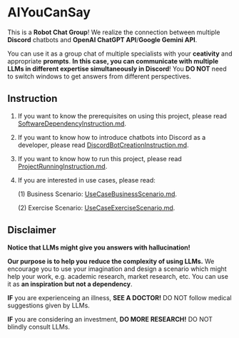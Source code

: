 # AIYouCanSay
This is a **Robot Chat Group**! We realize the connection between multiple **Discord** chatbots and **OpenAI ChatGPT API**/**Google Gemini API**.

You can use it as a group chat of multiple specialists with your **ceativity** and appropriate **prompts**.
**In this case, you can communicate with multiple LLMs in different expertise simultaneously in Discord**!
You **DO NOT** need to switch windows to get answers from different perspectives.

## Instruction
1. If you want to know the prerequisites on using this project, please read [SoftwareDependencyInstruction.md](https://github.com/AIYouCanSay/AIYouCanSay/blob/7df05ebdeb0fdb89ad56eb0d9e3434bfed5ef0a9/SoftwareDependencyInstruction.md).
2. If you want to know how to introduce chatbots into Discord as a developer, please read [DiscordBotCreationInstruction.md](https://github.com/AIYouCanSay/AIYouCanSay/blob/7df05ebdeb0fdb89ad56eb0d9e3434bfed5ef0a9/DiscordBotCreationInstruction.md).
3. If you want to know how to run this project, please read [ProjectRunningInstruction.md](https://github.com/AIYouCanSay/AIYouCanSay/blob/7df05ebdeb0fdb89ad56eb0d9e3434bfed5ef0a9/ProjectRunningInstruction.md).
4. If you are interested in use cases, please read:

   (1) Business Scenario: [UseCaseBusinessScenario.md](https://github.com/AIYouCanSay/AIYouCanSay/blob/7df05ebdeb0fdb89ad56eb0d9e3434bfed5ef0a9/UseCaseBusinessScenario.md).

   (2) Exercise Scenario: [UseCaseExerciseScenario.md](https://github.com/AIYouCanSay/AIYouCanSay/blob/7df05ebdeb0fdb89ad56eb0d9e3434bfed5ef0a9/UseCaseExerciseScenario.md).

## Disclaimer
**Notice that LLMs might give you answers with hallucination!**

**Our purpose is to help you reduce the complexity of using LLMs.**
We encourage you to use your imagination and design a scenario which might help your work, e.g. academic research, market research, etc.
You can use it as **an inspiration but not a dependency**.

**IF** you are experienceing an illness, **SEE A DOCTOR!** DO NOT follow medical suggestions given by LLMs.

**IF** you are considering an investment, **DO MORE RESEARCH!** DO NOT blindly consult LLMs.

